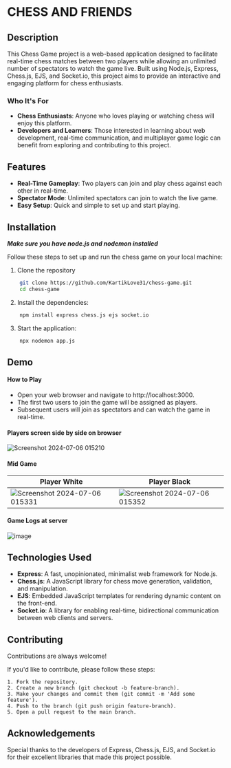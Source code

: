 
# CHESS AND FRIENDS

## Description

This Chess Game project is a web-based application designed to facilitate real-time chess matches between two players while allowing an unlimited number of spectators to watch the game live. Built using Node.js, Express, Chess.js, EJS, and Socket.io, this project aims to provide an interactive and engaging platform for chess enthusiasts.

### Who It's For

- **Chess Enthusiasts**: Anyone who loves playing or watching chess will enjoy this platform.
- **Developers and Learners**: Those interested in learning about web development, real-time communication, and multiplayer game logic can benefit from exploring and contributing to this project.

## Features

- **Real-Time Gameplay**: Two players can join and play chess against each other in real-time.
- **Spectator Mode**: Unlimited spectators can join to watch the live game.
- **Easy Setup**: Quick and simple to set up and start playing.


## Installation

***Make sure you have node.js and nodemon installed***

Follow these steps to set up and run the chess game on your local machine:

1. Clone the repository

```bash
    git clone https://github.com/KartikLove31/chess-game.git
    cd chess-game
```
2. Install the dependencies:
```bash
    npm install express chess.js ejs socket.io
```
3. Start the application:
```bash
    npx nodemon app.js
```
## Demo

#### How to Play
- Open your web browser and navigate to http://localhost:3000.
- The first two users to join the game will be assigned as players.
- Subsequent users will join as spectators and can watch the game in real-time.

#### Players screen side by side on browser
![Screenshot 2024-07-06 015210](https://github.com/KartikLove31/Chess-Game-Online/assets/123856032/7cf093fc-6cba-448a-86dc-1c53b7f65139)

#### Mid Game

| Player White | Player Black |
|--------------|--------------|
| ![Screenshot 2024-07-06 015331](https://github.com/KartikLove31/Chess-Game-Online/assets/123856032/ecf64a65-c9ba-4ee8-a369-bedf1e6de014) | ![Screenshot 2024-07-06 015352](https://github.com/KartikLove31/Chess-Game-Online/assets/123856032/a074cf18-ec97-4763-9fe5-b8fd63ab90b8) |

#### Game Logs at server
![image](https://github.com/KartikLove31/Chess-Game-Online/assets/123856032/c59b818b-ff34-4427-8c03-f9214af0c22c)


## Technologies Used

- **Express**: A fast, unopinionated, minimalist web framework for Node.js.
- **Chess.js**: A JavaScript library for chess move generation, validation, and manipulation.
- **EJS**: Embedded JavaScript templates for rendering dynamic content on the front-end.
- **Socket.io**: A library for enabling real-time, bidirectional communication between web clients and servers.


## Contributing

Contributions are always welcome!

If you'd like to contribute, please follow these steps:

    1. Fork the repository.
    2. Create a new branch (git checkout -b feature-branch).
    3. Make your changes and commit them (git commit -m 'Add some feature').
    4. Push to the branch (git push origin feature-branch).
    5. Open a pull request to the main branch.
## Acknowledgements

Special thanks to the developers of Express, Chess.js, EJS, and Socket.io for their excellent libraries that made this project possible.

